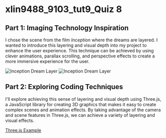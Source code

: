 # xlin9488_9103_tut9_Quiz 8

## Part 1: Imaging Technology Inspiration

I chose the scene from the film *Inception* where the dreams are layered. I wanted to introduce this layering and visual depth into my project to enhance the user experience. This technique can be achieved by using clever animations, parallax scrolling, and perspective effects to create a more immersive experience for the user.

![Inception Dream Layer](https://media.licdn.com/dms/image/C4E12AQG0XLL_RbB5WA/article-cover_image-shrink_720_1280/0/1528191623683?e=2147483647&v=beta&t=iqOMnKhi5j5wOa5YsrDSEqrUqv0HI8mjVtpw8Y2skpc)
![Inception Dream Layer](https://www.escapistmagazine.com/wp-content/uploads/2020/07/inception1.jpg?fit=1200%2C675)

## Part 2: Exploring Coding Techniques

I'll explore achieving this sense of layering and visual depth using Three.js, a JavaScript library for creating 3D graphics that makes it easy to create complex scenes and animation effects. By taking advantage of the camera and scene features in Three.js, we can achieve a variety of layering and visual effects.

[Three.js Example](https://threejs.org/examples/)
